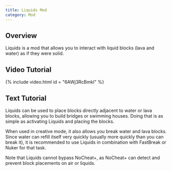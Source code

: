 ```yaml
---
title: Liquids Mod
category: Mod
---
```

## Overview
Liquids is a mod that allows you to interact with liquid blocks (lava and water) as if they were solid.

## Video Tutorial
{% include video.html id = "6AWj3RcBmkI" %}

## Text Tutorial
Liquids can be used to place blocks directly adjacent to water or lava blocks, allowing you to build bridges or swimming houses. Doing that is as simple as activating Liquids and placing the blocks.

When used in creative mode, it also allows you break water and lava blocks. Since water can refill itself very quickly (usually more quickly than you can break it), it is recommended to use Liquids in combination with FastBreak or Nuker for that task.

Note that Liquids cannot bypass NoCheat+, as NoCheat+ can detect and prevent block placements on air or liquids.
